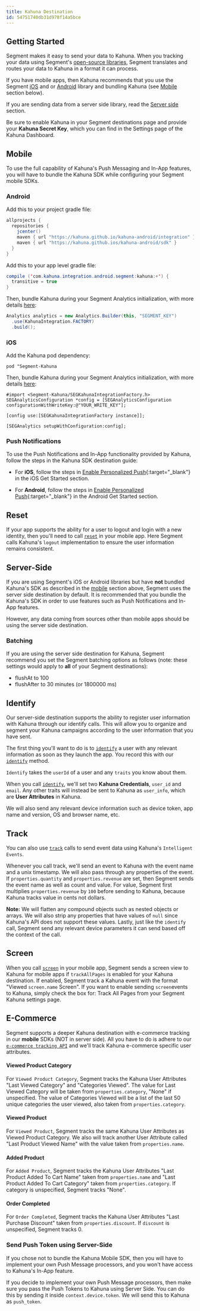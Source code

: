 ```yaml
---
title: Kahuna Destination
id: 54751740db31d978f14a5bce
---
```

## Getting Started

Segment makes it easy to send your data to Kahuna. When you tracking your data using Segment's [open-source libraries](/docs/connections/sources/catalog/), Segment translates and routes your data to Kahuna in a format it can process.

If you have mobile apps, then Kahuna recommends that you use the Segment [iOS](/docs/connections/sources/catalog/libraries/mobile/ios) and or [Android](/docs/connections/sources/catalog/libraries/mobile/android) library and bundling Kahuna (see [Mobile](#mobile) section below).

If you are sending data from a server side library, read the [Server side](#server-side) section.

Be sure to enable Kahuna in your Segment destinations page and provide your **Kahuna Secret Key**, which you can find in the Settings page of the Kahuna Dashboard.

## Mobile

To use the full capability of Kahuna's Push Messaging and In-App features, you will have to bundle the Kahuna SDK while configuring your Segment mobile SDKs.

### Android

Add this to your project gradle file:

```java
allprojects {
  repositories {
    jcenter()
    maven { url "https://kahuna.github.io/kahuna-android/integration" }
    maven { url "https://kahuna.github.ios/kahuna-android/sdk" }
  }
}
```

Add this to your app level gradle file:

```java
compile ('com.kahuna.integration.android.segment:kahuna:+') {
  transitive = true
}
```

Then, bundle Kahuna during your Segment Analytics initialization, with more details [here](/docs/connections/sources/catalog/libraries/mobile/android/#bundling-integrations):

```java
Analytics analytics = new Analytics.Builder(this, "SEGMENT_KEY")
  .use(KahunaIntegration.FACTORY)
  .build();
```

### iOS

Add the Kahuna pod dependency:

```
pod "Segment-Kahuna
```

Then, bundle Kahuna during your Segment Analytics initialization, with more details [here](/docs/connections/sources/catalog/libraries/mobile/ios/#bundling-integrations):

```objc
#import <Segment-Kahuna/SEGKahunaIntegrationFactory.h>
SEGAnalyticsConfiguration *config = [SEGAnalyticsConfiguration configurationWithWriteKey:@"YOUR_WRITE_KEY"];

[config use:[SEGKahunaIntegrationFactory instance]];

[SEGAnalytics setupWithConfiguration:config];
```

### Push Notifications

To use the Push Notifications and In-App functionality provided by Kahuna, follow the steps in the Kahuna SDK destination guide:

- For **iOS**, follow the steps in [Enable Personalized Push](https://app.usekahuna.com/tap/docs/Content/Integration/IOS/iOS_Push.htm){:target="_blank"} in the iOS Get Started section.

- For **Android**, follow the steps in [Enable Personalized Push](https://app.usekahuna.com/tap/docs/Content/Integration/Android/Android_Push.htm){:target="_blank"} in the Android Get Started section.

## Reset

If your app supports the ability for a user to logout and login with a new identity, then you'll need to call [`reset`](/docs/connections/sources/catalog/libraries/mobile/ios/#reset) in your mobile app. Here Segment calls Kahuna's `logout` implementation to ensure the user information remains consistent.

## Server-Side

If you are using Segment's iOS or Android libraries but have **not** bundled Kahuna's SDK as described in the [mobile](#mobile) section above, Segment uses the server side destination by default. It is recommended that you bundle the Kahuna's SDK in order to use features such as Push Notifications and In-App features.

However, any data coming from sources other than mobile apps should be using the server side destination.

### Batching

If you are using the server side destination for Kahuna, Segment recommend you set the Segment batching options as follows (note: these settings would apply to **all** of your Segment destinations):

- flushAt to 100
- flushAfter to 30 minutes (or 1800000 ms)

## Identify

Our server-side destination supports the ability to register user information with Kahuna through our identify calls. This will allow you to organize and segment your Kahuna campaigns according to the user information that you have sent.

The first thing you'll want to do is to [`identify`](/docs/connections/spec/identify/) a user with any relevant information as soon as they launch the app. You record this with our [`identify`](/docs/connections/spec/identify/) method.

`Identify` takes the `userId` of a user and any `traits` you know about them.

When you call [`identify`](/docs/connections/spec/identify/), we'll set two **Kahuna Credentials**, `user_id` and `email`. Any other traits will instead be sent to Kahuna as `user_info`, which are **User Attributes** in Kahuna.

We will also send any relevant device information such as device token, app name and version, OS and browser name, etc.

## Track

You can also use [`track`](/docs/connections/spec/track/) calls to send event data using Kahuna's `Intelligent Events`.

Whenever you call track, we'll send an event to Kahuna with the event name and a unix timestamp. We will also pass through any properties of the event. If `properties.quantity` and `properties.revenue` are set, then Segment sends the event name as well as count and value. For value, Segment first multiplies `properties.revenue` by `100` before sending to Kahuna, because Kahuna tracks value in cents not dollars.

**Note:** We will flatten any compound objects such as nested objects or arrays. We will also strip any properties that have values of `null` since Kahuna's API does not support these values. Lastly, just like the `identify` call, Segment send any relevant device parameters it can send based off the context of the call.

## Screen

When you call [`screen`](/docs/connections/spec/screen/) in your mobile app, Segment sends a screen view to Kahuna for mobile apps if `trackAllPages` is enabled for your Kahuna destination. If enabled, Segment track a Kahuna event with the format "Viewed `screen.name` Screen". If you want to enable sending `screen`events to Kahuna, simply check the box for: Track All Pages from your Segment Kahuna settings page.

## E-Commerce

Segment supports a deeper Kahuna destination with e-commerce tracking in our **mobile** SDKs (NOT in server side). All you have to do is adhere to our [`e-commerce tracking API`](/docs/connections/spec/ecommerce/v2/) and we'll track Kahuna e-commerce specific user attributes.

#### Viewed Product Category

For `Viewed Product Category`, Segment tracks the Kahuna User Attributes "Last Viewed Category" and "Categories Viewed". The value for Last Viewed Category will be taken from `properties.category`, "None" if unspecified. The value of Categories Viewed will be a list of the last 50 unique categories the user viewed, also taken from `properties.category`.

#### Viewed Product

For `Viewed Product`, Segment tracks the same Kahuna User Attributes as Viewed Product Category. We also will track another User Attribute called "Last Product Viewed Name" with the value taken from `properties.name`.

#### Added Product

For `Added Product`, Segment tracks the Kahuna User Attributes "Last Product Added To Cart Name" taken from `properties.name` and "Last Product Added To Cart Category" taken from `properties.category`. If category is unspecified, Segment tracks "None".

#### Order Completed

For `Order Completed`, Segment tracks the Kahuna User Attributes "Last Purchase Discount" taken from `properties.discount`. If `discount` is unspecified, Segment tracks 0.

### Send Push Token using Server-Side

If you chose not to bundle the Kahuna Mobile SDK, then you will have to implement your own Push Message processors, and you won't have access to Kahuna's In-App feature.

If you decide to implement your own Push Message processors, then make sure you pass the Push Tokens to Kahuna using Server Side.  You can do this by sending it inside `context.device.token`. We will send this to Kahuna as `push_token`.
